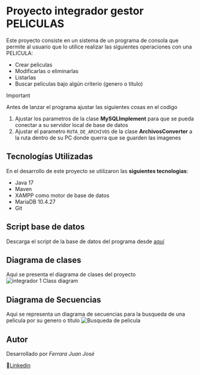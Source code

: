 # Proyecto integrador gestor PELICULAS
Este proyecto consiste en un sistema de un programa de consola que permite al usuario que lo utilice realizar las siguientes operaciones con una PELICULA:
* Crear peliculas
* Modificarlas o eliminarlas
* Listarlas
* Buscar peliculas bajo algún criterio (genero o titulo)

> [!IMPORTANT]
> Antes de lanzar el programa ajustar las siguientes cosas en el codigo
> 1. Ajustar los parametros de la clase **MySQLImplement** para que se pueda conectar a su servidor local de base de datos
> 2. Ajustar el parametro `RUTA_DE_ARCHIVOS` de la clase **ArchivosConverter** a la ruta dentro de su PC donde querra que se guarden las imagenes

## Tecnologías Utilizadas
En el desarrollo de este proyecto se utilizaron las **siguientes tecnologias**:
* Java 17
* Maven
* XAMPP como motor de base de datos
* MariaDB 10.4.27
* Git

## Script base de datos
Descarga el script de la base de datos del programa desde [aquí](https://www.mediafire.com/file/bootcddmbzb3cbp/peliculas.sql/file)

## Diagrama de clases
Aqui se presenta el diagrama de clases del proyecto
![integrador 1 Class diagram](https://github.com/JuanDouCore/Fase-1-INTEGRADOR/assets/22947314/ad4f45da-dcb1-4a7a-a5a3-8e93fb077c14)


## Diagrama de Secuencias
Aqui se representa un diagrama de secuencias para la busqueda de una pelicula por su genero o titulo
![Busqueda de pelicula](https://github.com/JuanDouCore/Fase-1-INTEGRADOR/assets/22947314/0d9ce130-95fe-4771-9898-b9fe7b6e98d7)

## Autor
Desarrollado por _Ferrara Juan José_ 

:bust_in_silhouette:[Linkedin](https://www.linkedin.com/in/juan-ferrara/)
